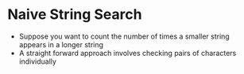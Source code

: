 # Naive String Search

- Suppose you want to count the number of times a smaller string appears in a longer string
- A straight forward approach involves checking pairs of characters individually
